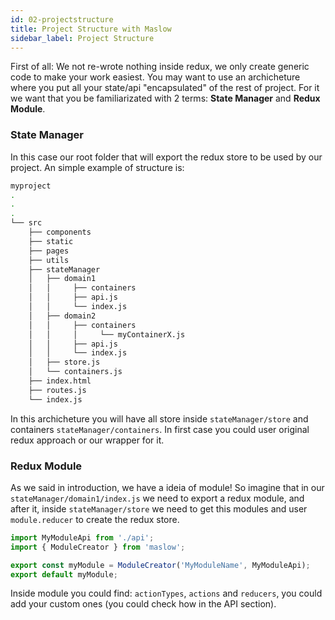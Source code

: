 ```yaml
---
id: 02-projectstructure
title: Project Structure with Maslow
sidebar_label: Project Structure
---
```


First of all: We not re-wrote nothing inside redux, we only create generic code to make your work easiest. You may want to use an archicheture where you put all your state/api "encapsulated" of the rest of project. For it we want that you be familiarizated with 2 terms: **State Manager** and **Redux Module**.

### State Manager
In this case our root folder that will export the redux store to be used by our project. An simple example of structure is:

```bash
myproject
.
.
.
└── src
    ├── components
    ├── static
    ├── pages
    ├── utils
    ├── stateManager
    │   ├── domain1
    │   │     ├── containers
    │   │     ├── api.js
    │   │     └── index.js
    │   ├── domain2
    │   │     ├── containers
    │   │     │     └── myContainerX.js
    │   │     ├── api.js
    │   │     └── index.js
    │   ├── store.js
    │   └── containers.js
    ├── index.html
    ├── routes.js
    └── index.js
```

In this archicheture you will have all store inside `stateManager/store` and containers `stateManager/containers`. In first case you could user original redux approach or our wrapper for it.

### Redux Module
As we said in introduction, we have a ideia of module! So imagine that in our `stateManager/domain1/index.js` we need to export a redux module, and after it, inside `stateManager/store` we need to get this modules and user `module.reducer` to create the redux store.

```javascript
import MyModuleApi from './api';
import { ModuleCreator } from 'maslow';

export const myModule = ModuleCreator('MyModuleName', MyModuleApi);
export default myModule;
```

Inside module you could find: `actionTypes`, `actions` and `reducers`, you could add your custom ones (you could check how in the API section).